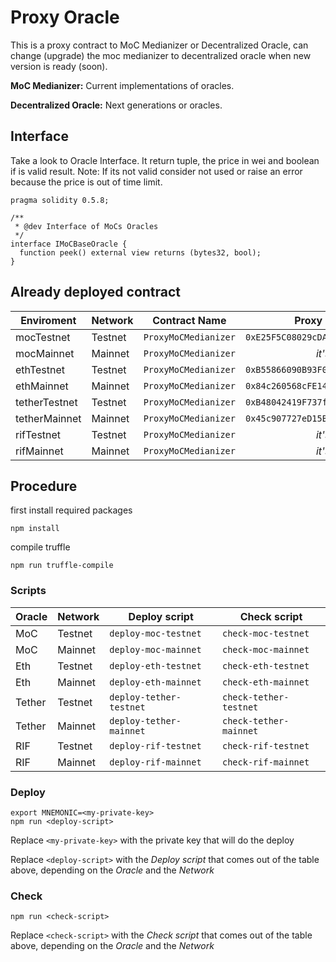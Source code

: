 # Proxy Oracle

This is a proxy contract to MoC Medianizer or Decentralized Oracle, can change (upgrade) the moc medianizer to decentralized oracle
when new version is ready (soon).

**MoC Medianizer:** Current implementations of oracles.

**Decentralized Oracle:** Next generations or oracles.


## Interface

Take a look to Oracle Interface. It return tuple, the price in wei and boolean if is valid result.
Note: If its not valid consider not used or raise an error because the price is out of time limit.

```
pragma solidity 0.5.8;

/**
 * @dev Interface of MoCs Oracles
 */
interface IMoCBaseOracle {
  function peek() external view returns (bytes32, bool);
}
```

## Already deployed contract

| Enviroment    | Network | Contract Name        | Proxy Contract Address                       | Implementation Contract Address              |
| ------------- | ------- | :------------------: | :------------------------------------------: | :------------------------------------------: |
| mocTestnet    | Testnet | `ProxyMoCMedianizer` | `0xE25F5C08029cDAA3F86e782D79aC3B4578bFaa64` | `0x5604d381E745907Ca0fd50d952B1e88C5B7Ab8DC` |
| mocMainnet    | Mainnet | `ProxyMoCMedianizer` | *it's still pending*                         | *it's still pending*                         |
| ethTestnet    | Testnet | `ProxyMoCMedianizer` | `0xB55866090B93F00a9d7C725D906ea55dBDA3e8D7` | `0x8e2fea7a925f5F7aF7006e351289Fcd0135B1d76` |
| ethMainnet    | Mainnet | `ProxyMoCMedianizer` | `0x84c260568cFE148dBcFb4C8cc62C4e0b6d998F91` | `0xbCb80B5551e56B7241275211068d3f56615E4590` |
| tetherTestnet | Testnet | `ProxyMoCMedianizer` | `0xB48042419F737f831E93605048B85D1964822269` | `0xEF8e441B577B4e797F485AE684Eb5D5106Cc55Ad` |
| tetherMainnet | Mainnet | `ProxyMoCMedianizer` | `0x45c907727eD15Bd901560Ff439293E6b89de877e` | `0xc78599497c42245627C69cc7CBb27F95Bb2B9646` |
| rifTestnet    | Testnet | `ProxyMoCMedianizer` | *it's still pending*                         | *it's still pending*                         |
| rifMainnet    | Mainnet | `ProxyMoCMedianizer` | *it's still pending*                         | *it's still pending*                         |

## Procedure 

first install required packages

```
npm install
```

compile truffle

```
npm run truffle-compile
```

### Scripts

| Oracle | Network | Deploy script           | Check script           |
| ------ | ------- | ----------------------- | ---------------------- |
| MoC    | Testnet | `deploy-moc-testnet`    | `check-moc-testnet`    |
| MoC    | Mainnet | `deploy-moc-mainnet`    | `check-moc-mainnet`    |
| Eth    | Testnet | `deploy-eth-testnet`    | `check-eth-testnet`    |
| Eth    | Mainnet | `deploy-eth-mainnet`    | `check-eth-mainnet`    |
| Tether | Testnet | `deploy-tether-testnet` | `check-tether-testnet` |
| Tether | Mainnet | `deploy-tether-mainnet` | `check-tether-mainnet` |
| RIF    | Testnet | `deploy-rif-testnet`    | `check-rif-testnet`    |
| RIF    | Mainnet | `deploy-rif-mainnet`    | `check-rif-mainnet`    |

### Deploy

```
export MNEMONIC=<my-private-key>
npm run <deploy-script>
```

Replace `<my-private-key>` with the private key that will do the deploy

Replace `<deploy-script>` with the *Deploy script* that comes out of the table above, depending on the *Oracle* and the *Network*

### Check

```
npm run <check-script>
```

Replace `<check-script>` with the *Check script* that comes out of the table above, depending on the *Oracle* and the *Network*
